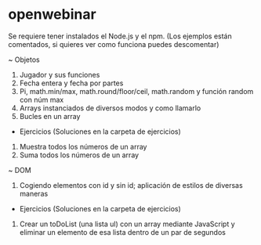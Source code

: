 # openwebinar
Se requiere tener instalados el Node.js y el npm.
(Los ejemplos están comentados, si quieres ver como funciona puedes descomentar)

~ Objetos
1) Jugador y sus funciones
2) Fecha entera y fecha por partes
3) Pi, math.min/max, math.round/floor/ceil, math.random y función random con núm max
4) Arrays instanciados de diversos modos y como llamarlo
5) Bucles en un array

- Ejercicios (Soluciones en la carpeta de ejercicios)
1) Muestra todos los números de un array
2) Suma todos los números de un array

~ DOM
1) Cogiendo elementos con id y sin id; aplicación de estilos de diversas maneras

- Ejercicios (Soluciones en la carpeta de ejercicios)
1) Crear un toDoList (una lista ul) con un array mediante JavaScript y eliminar un elemento de esa lista dentro de un par de segundos